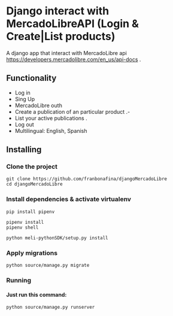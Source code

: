 # Django interact with MercadoLibreAPI (Login & Create|List products)

A django app that interact with MercadoLibre api  https://developers.mercadolibre.com/en_us/api-docs .


## Functionality

- Log in 
- Sing Up
- MercadoLibre outh
- Create a publication of an particular product .- 
- List your active publications .
- Log out
- Multilingual: English, Spanish



## Installing

### Clone the project

```
git clone https://github.com/franbonafina/djangoMercadoLibre
cd djangoMercadoLibre
```

### Install dependencies & activate virtualenv

```
pip install pipenv

pipenv install
pipenv shell

python meli-pythonSDK/setup.py install
```

### Apply migrations

```
python source/manage.py migrate
```

### Running
#### Just run this command:
```
python source/manage.py runserver
```
